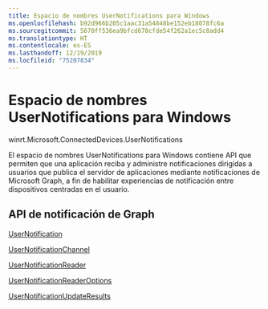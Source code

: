 ```yaml
---
title: Espacio de nombres UserNotifications para Windows
ms.openlocfilehash: b92d966b205c1aac31a54848be152eb18078fc6a
ms.sourcegitcommit: 5670ff536ea9bfcd678cfde54f262a1ec5c8add4
ms.translationtype: HT
ms.contentlocale: es-ES
ms.lasthandoff: 12/19/2019
ms.locfileid: "75207834"
---
```

# <a name="usernotifications-namespace-for-windows"></a>Espacio de nombres UserNotifications para Windows
winrt.Microsoft.ConnectedDevices.UserNotifications

El espacio de nombres UserNotifications para Windows contiene API que permiten que una aplicación reciba y administre notificaciones dirigidas a usuarios que publica el servidor de aplicaciones mediante notificaciones de Microsoft Graph, a fin de habilitar experiencias de notificación entre dispositivos centradas en el usuario. 

## <a name="graph-notifications-apis"></a>API de notificación de Graph

[UserNotification](userNotification.md)

[UserNotificationChannel](userNotificationChannel.md)

[UserNotificationReader](userNotificationReader.md)

[UserNotificationReaderOptions](userNotificationReaderOptions.md)

[UserNotificationUpdateResults](userNotificationUpdateResults.md)

